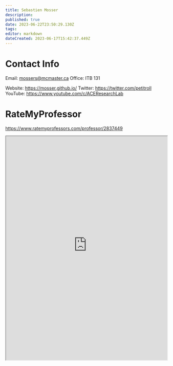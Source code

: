 ```yaml
---
title: Sebastien Mosser
description: 
published: true
date: 2023-06-22T23:50:29.130Z
tags: 
editor: markdown
dateCreated: 2023-06-17T15:42:37.449Z
---
```


# Contact Info
Email: mossers@mcmaster.ca
Office: ITB 131

Website: https://mosser.github.io/
Twitter: https://twitter.com/petitroll
YouTube: https://www.youtube.com/c/ACEResearchLab

# RateMyProfessor
https://www.ratemyprofessors.com/professor/2837449
<iframe src="https://www.ratemyprofessors.com/professor/2837449" title="RateMyProfessors" width=100% height=700px />